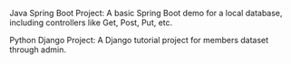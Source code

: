 Java Spring Boot Project: A basic Spring Boot demo for a local database, including controllers like Get, Post, Put, etc.

Python Django Project: A Django tutorial project for members dataset through admin.
